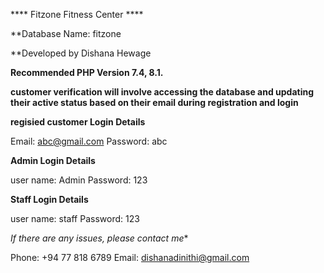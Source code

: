 **** Fitzone Fitness Center ****

**Database Name: fitzone

**Developed by Dishana Hewage

**Recommended PHP Version 7.4, 8.1.**

**customer verification will involve accessing the database and updating their active status based on their email during registration and login**

**regisied customer Login Details**

Email: abc@gmail.com
Password: abc 


**Admin Login Details**

user name: Admin
Password: 123


**Staff Login Details**

user name: staff
Password: 123


*If there are any issues, please contact me**

Phone: +94 77 818 6789
Email: dishanadinithi@gmail.com  
